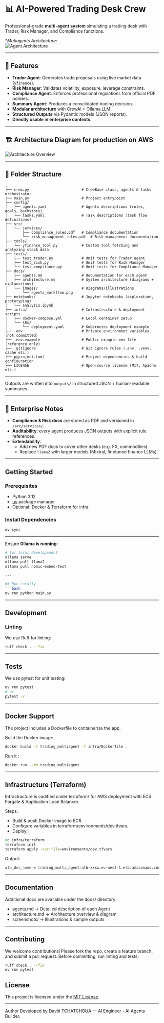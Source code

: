 # 📊 AI-Powered Trading Desk Crew

Professional-grade **multi-agent system** simulating a trading desk with Trader, Risk Manager, and Compliance functions.

**Mutiagents Architecture*:  
![Agent Architecture](./docs/screenshots/archi_trading_agent.png)

---

## 🚀 Features
- **Trader Agent**: Generates trade proposals using live market data (`yfinance`).
- **Risk Manager**: Validates volatility, exposure, leverage constraints.
- **Compliance Agent**: Enforces professional regulations from official PDF policies.
- **Summary Agent**: Produces a consolidated trading decision.
- **Modular architecture** with CrewAI + Ollama LLM.
- **Structured Outputs** via Pydantic models (JSON reports).
- **Directly usable in enterprise contexts**.

---

## 🏗️ Architecture Diagram for production on AWS

![Architecture Overview](./docs/screenshots/archi_trading_prod.JPG)

---

## 📂 Folder Structure
```
.
├── crew.py                        # CrewBase class, agents & tasks orchestrator
├── main.py                        # Project entrypoint
├── config/
│   ├── agents.yaml                # Agents descriptions (roles, goals, backstory)
│   └── tasks.yaml                 # Task descriptions (task flow definitions)
├── src/
│   └── services/
│       ├── compliance_rules.pdf   # Compliance documentation
│       └── risk_management_rules.pdf  # Risk management documentation
├── tools/
│   └── yfinance_tool.py           # Custom tool fetching and analyzing stock data
├── tests/
│   ├── test_trader.py             # Unit tests for Trader agent
│   ├── test_risk.py               # Unit tests for Risk Manager
│   └── test_compliance.py         # Unit tests for Compliance Manager
├── docs/
│   ├── agents.md                  # Documentation for each agent
│   ├── architecture.md            # System architecture (diagrams + explanations)
│   └── images/                    # Diagrams/illustrations
│       └── agents_workflow.png
├── notebooks/                     # Jupyter notebooks (exploration, prototyping)
│   └── analysis.ipynb
├── infra/                         # Infrastructure & deployment scripts
│   ├── docker-compose.yml         # Local container setup
│   └── k8s/
│       └── deployment.yaml        # Kubernetes deployment example
├── .env                           # Private environment variables (not committed)
├── .env.example                   # Public example env file (reference only)
├── .gitignore                     # Git ignore rules (.env, .venv, cache etc.)
├── pyproject.toml                 # Project dependencies & build configuration
├── LICENSE                        # Open-source license (MIT, Apache, etc.)
```


---

Outputs are written into `outputs/` in structured JSON + human-readable summaries.

---

## 👔 Enterprise Notes
- **Compliance & Risk docs** are stored as PDF and versioned in `/src/services/`.  
- **Auditability**: every agent produces JSON outputs with explicit rule references.  
- **Extendability**:
  - Add new PDF docs to cover other desks (e.g. FX, commodities).
  - Replace `llama2` with larger models (Mixtral, finetuned finance LLMs).  

---


## Getting Started

### Prerequisites
- Python 3.12
- [uv](https://github.com/astral-sh/uv) package manager
- Optional: Docker & Terraform for infra

### Install Dependencies
```bash
uv sync
```

---

Ensure **Ollama is running**:
```bash
# for local developement
ollama serve
ollama pull llama2
ollama pull nomic-embed-text

---

## Run Locally
```bash
uv run python main.py
```
---

## Development
### Linting

We use Ruff for linting:

```bash
ruff check . --fix
```
---

## Tests

We use pytest for unit testing:

```bash
uv run pytest
# or 
pytest -v
```
---

## Docker Support

The project includes a Dockerfile to containerize the app.

Build the Docker image:

```bash
docker build -t trading_multiagent -f infra/Dockerfile .
```

Run it :

```bash
docker run --rm trading_multiagent
```
---

## Infrastructure (Terraform)
Infrastructure is codified under terraform/ for AWS deployment with ECS Fargate & Application Load Balancer.

Steps:

- Build & push Docker image to ECR.
- Configure variables in terraform/environments/dev.tfvars.
- Deploy:

```bash
cd infra/terraform
terraform init
terraform apply -var-file=environments/dev.tfvars
```
Output:

```bash
alb_dns_name = trading_multi_agent-alb-xxxx.eu-west-1.elb.amazonaws.com
```
---

## Documentation
Additional docs are available under the docs/ directory:

- agents.md → Detailed description of each Agent
- architecture.md → Architecture overview & diagram
- screenshots/ → Illustrations & sample outputs

---

## Contributing
We welcome contributions! Please fork the repo, create a feature branch, and submit a pull request.
Before committing, run linting and tests:
```bash
ruff check . --fix
uv run pytest
```

## License
This project is licensed under the [MIT License](https://opensource.org/licenses/MIT).

--- 

Author
Developed by [David TCHATCHOUA](https://frenchtechacademie.fr/tchatchoua) — AI Engineer - AI Agents Builder.
